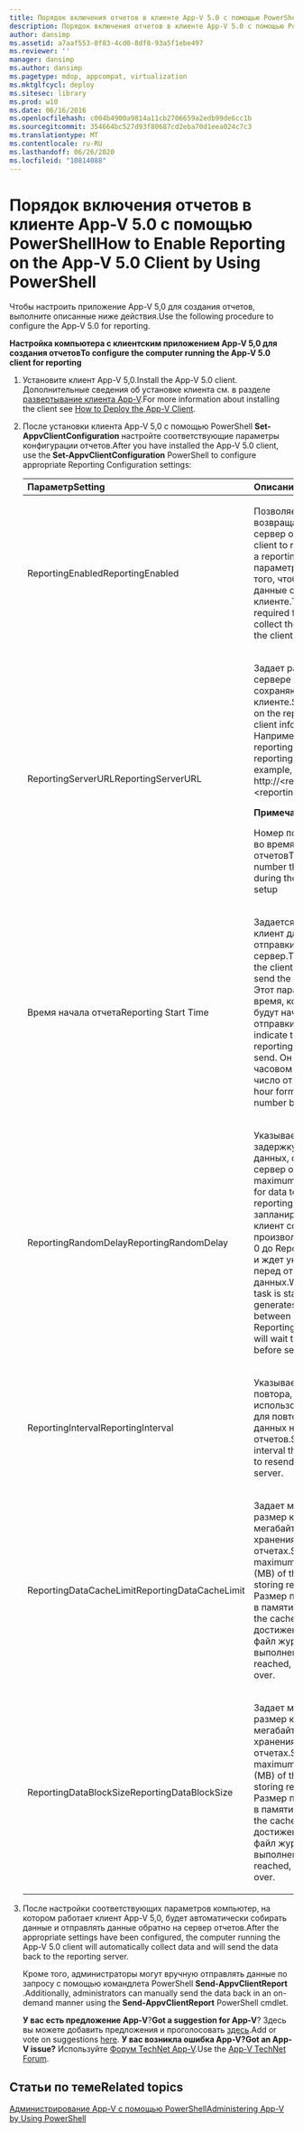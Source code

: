```yaml
---
title: Порядок включения отчетов в клиенте App-V 5.0 с помощью PowerShell
description: Порядок включения отчетов в клиенте App-V 5.0 с помощью PowerShell
author: dansimp
ms.assetid: a7aaf553-0f83-4cd0-8df8-93a5f1ebe497
ms.reviewer: ''
manager: dansimp
ms.author: dansimp
ms.pagetype: mdop, appcompat, virtualization
ms.mktglfcycl: deploy
ms.sitesec: library
ms.prod: w10
ms.date: 06/16/2016
ms.openlocfilehash: c004b4900a9814a11cb2706659a2edb99de6cc1b
ms.sourcegitcommit: 354664bc527d93f80687cd2eba70d1eea024c7c3
ms.translationtype: MT
ms.contentlocale: ru-RU
ms.lasthandoff: 06/26/2020
ms.locfileid: "10814088"
---
```

# <span data-ttu-id="15c26-103">Порядок включения отчетов в клиенте App-V 5.0 с помощью PowerShell</span><span class="sxs-lookup"><span data-stu-id="15c26-103">How to Enable Reporting on the App-V 5.0 Client by Using PowerShell</span></span>


<span data-ttu-id="15c26-104">Чтобы настроить приложение App-V 5,0 для создания отчетов, выполните описанные ниже действия.</span><span class="sxs-lookup"><span data-stu-id="15c26-104">Use the following procedure to configure the App-V 5.0 for reporting.</span></span>

**<span data-ttu-id="15c26-105">Настройка компьютера с клиентским приложением App-V 5,0 для создания отчетов</span><span class="sxs-lookup"><span data-stu-id="15c26-105">To configure the computer running the App-V 5.0 client for reporting</span></span>**

1. <span data-ttu-id="15c26-106">Установите клиент App-V 5,0.</span><span class="sxs-lookup"><span data-stu-id="15c26-106">Install the App-V 5.0 client.</span></span> <span data-ttu-id="15c26-107">Дополнительные сведения об установке клиента см. в разделе [развертывание клиента App-V](how-to-deploy-the-app-v-client-gb18030.md).</span><span class="sxs-lookup"><span data-stu-id="15c26-107">For more information about installing the client see [How to Deploy the App-V Client](how-to-deploy-the-app-v-client-gb18030.md).</span></span>

2. <span data-ttu-id="15c26-108">После установки клиента App-V 5,0 с помощью PowerShell **Set-AppvClientConfiguration** настройте соответствующие параметры конфигурации отчетов.</span><span class="sxs-lookup"><span data-stu-id="15c26-108">After you have installed the App-V 5.0 client, use the **Set-AppvClientConfiguration** PowerShell to configure appropriate Reporting Configuration settings:</span></span>

   <table>
   <colgroup>
   <col width="50%" />
   <col width="50%" />
   </colgroup>
   <thead>
   <tr class="header">
   <th align="left"><span data-ttu-id="15c26-109">Параметр</span><span class="sxs-lookup"><span data-stu-id="15c26-109">Setting</span></span></th>
   <th align="left"><span data-ttu-id="15c26-110">Описание</span><span class="sxs-lookup"><span data-stu-id="15c26-110">Description</span></span></th>
   </tr>
   </thead>
   <tbody>
   <tr class="odd">
   <td align="left"><p><span data-ttu-id="15c26-111">ReportingEnabled</span><span class="sxs-lookup"><span data-stu-id="15c26-111">ReportingEnabled</span></span></p></td>
   <td align="left"><p><span data-ttu-id="15c26-112">Позволяет клиенту возвращать данные на сервер отчетов.</span><span class="sxs-lookup"><span data-stu-id="15c26-112">Enables the client to return information to a reporting server.</span></span> <span data-ttu-id="15c26-113">Этот параметр необходим для того, чтобы клиент собирал данные отчета на клиенте.</span><span class="sxs-lookup"><span data-stu-id="15c26-113">This setting is required for the client to collect the reporting data on the client.</span></span></p></td>
   </tr>
   <tr class="even">
   <td align="left"><p><span data-ttu-id="15c26-114">ReportingServerURL</span><span class="sxs-lookup"><span data-stu-id="15c26-114">ReportingServerURL</span></span></p></td>
   <td align="left"><p><span data-ttu-id="15c26-115">Задает расположение на сервере отчетов, на котором сохраняются сведения о клиенте.</span><span class="sxs-lookup"><span data-stu-id="15c26-115">Specifies the location on the reporting server where client information is saved.</span></span> <span data-ttu-id="15c26-116">Например, http:// &lt; reportingservername &gt; : &lt; reportingportnumber &gt; .</span><span class="sxs-lookup"><span data-stu-id="15c26-116">For example, http://&lt;reportingservername&gt;:&lt;reportingportnumber&gt;.</span></span></p>
   <div class="alert">
   <strong><span data-ttu-id="15c26-117">Примечание.</span><span class="sxs-lookup"><span data-stu-id="15c26-117">Note</span></span></strong><br/><p><span data-ttu-id="15c26-118">Номер порта, назначенный во время настройки сервера отчетов</span><span class="sxs-lookup"><span data-stu-id="15c26-118">This is the port number that was assigned during the Reporting Server setup</span></span></p>
   </div>
   <div>

   </div></td>
   </tr>
   <tr class="odd">
   <td align="left"><p><span data-ttu-id="15c26-119">Время начала отчета</span><span class="sxs-lookup"><span data-stu-id="15c26-119">Reporting Start Time</span></span></p></td>
   <td align="left"><p><span data-ttu-id="15c26-120">Задается запланировать клиент для автоматической отправки данных на сервер.</span><span class="sxs-lookup"><span data-stu-id="15c26-120">This is set to schedule the client to automatically send the data to the server.</span></span> <span data-ttu-id="15c26-121">Этот параметр укажет время, когда данные отчета будут начинаться с начала отправки.</span><span class="sxs-lookup"><span data-stu-id="15c26-121">This setting will indicate the hour at which the reporting data will start to send.</span></span> <span data-ttu-id="15c26-122">Он представлен в 24-часовом формате и займет число от 0-23.</span><span class="sxs-lookup"><span data-stu-id="15c26-122">It is in the 24 hour format and will take a number between 0-23.</span></span></p></td>
   </tr>
   <tr class="even">
   <td align="left"><p><span data-ttu-id="15c26-123">ReportingRandomDelay</span><span class="sxs-lookup"><span data-stu-id="15c26-123">ReportingRandomDelay</span></span></p></td>
   <td align="left"><p><span data-ttu-id="15c26-124">Указывает максимальную задержку (в минутах) для данных, отправляемых на сервер отчетов.</span><span class="sxs-lookup"><span data-stu-id="15c26-124">Specifies the maximum delay (in minutes) for data to be sent to the reporting server.</span></span> <span data-ttu-id="15c26-125">При запуске запланированной задачи клиент создает произвольную задержку от 0 до ReportingRandomDelay и ждет указанное время перед отправкой данных.</span><span class="sxs-lookup"><span data-stu-id="15c26-125">When the scheduled task is started, the client generates a random delay between 0 and ReportingRandomDelay and will wait the specified duration before sending data.</span></span></p></td>
   </tr>
   <tr class="odd">
   <td align="left"><p><span data-ttu-id="15c26-126">ReportingInterval</span><span class="sxs-lookup"><span data-stu-id="15c26-126">ReportingInterval</span></span></p></td>
   <td align="left"><p><span data-ttu-id="15c26-127">Указывает интервал повтора, который будет использоваться клиентом для повторной отправки данных на сервер отчетов.</span><span class="sxs-lookup"><span data-stu-id="15c26-127">Specifies the retry interval that the client will use to resend data to the reporting server.</span></span></p></td>
   </tr>
   <tr class="even">
   <td align="left"><p><span data-ttu-id="15c26-128">ReportingDataCacheLimit</span><span class="sxs-lookup"><span data-stu-id="15c26-128">ReportingDataCacheLimit</span></span></p></td>
   <td align="left"><p><span data-ttu-id="15c26-129">Задает максимальный размер кэша XML в мегабайтах (МБ) для хранения сведений о отчетах.</span><span class="sxs-lookup"><span data-stu-id="15c26-129">Specifies the maximum size in megabytes (MB) of the XML cache for storing reporting information.</span></span> <span data-ttu-id="15c26-130">Размер применяется к кэшу в памяти.</span><span class="sxs-lookup"><span data-stu-id="15c26-130">The size applies to the cache in memory.</span></span> <span data-ttu-id="15c26-131">По достижении этого предела файл журнала будет выполнен.</span><span class="sxs-lookup"><span data-stu-id="15c26-131">When the limit is reached, the log file will roll over.</span></span></p></td>
   </tr>
   <tr class="odd">
   <td align="left"><p><span data-ttu-id="15c26-132">ReportingDataBlockSize</span><span class="sxs-lookup"><span data-stu-id="15c26-132">ReportingDataBlockSize</span></span></p></td>
   <td align="left"><p><span data-ttu-id="15c26-133">Задает максимальный размер кэша XML в мегабайтах (МБ) для хранения сведений о отчетах.</span><span class="sxs-lookup"><span data-stu-id="15c26-133">Specifies the maximum size in megabytes (MB) of the XML cache for storing reporting information.</span></span> <span data-ttu-id="15c26-134">Размер применяется к кэшу в памяти.</span><span class="sxs-lookup"><span data-stu-id="15c26-134">The size applies to the cache in memory.</span></span> <span data-ttu-id="15c26-135">По достижении этого предела файл журнала будет выполнен.</span><span class="sxs-lookup"><span data-stu-id="15c26-135">When the limit is reached, the log file will roll over.</span></span></p></td>
   </tr>
   </tbody>
   </table>



3. <span data-ttu-id="15c26-136">После настройки соответствующих параметров компьютер, на котором работает клиент App-V 5,0, будет автоматически собирать данные и отправлять данные обратно на сервер отчетов.</span><span class="sxs-lookup"><span data-stu-id="15c26-136">After the appropriate settings have been configured, the computer running the App-V 5.0 client will automatically collect data and will send the data back to the reporting server.</span></span>

   <span data-ttu-id="15c26-137">Кроме того, администраторы могут вручную отправлять данные по запросу с помощью командлета PowerShell **Send-AppvClientReport** .</span><span class="sxs-lookup"><span data-stu-id="15c26-137">Additionally, administrators can manually send the data back in an on-demand manner using the **Send-AppvClientReport** PowerShell cmdlet.</span></span>

   <span data-ttu-id="15c26-138">**У вас есть предложение App-V**?</span><span class="sxs-lookup"><span data-stu-id="15c26-138">**Got a suggestion for App-V**?</span></span> <span data-ttu-id="15c26-139">Здесь вы можете добавить предложения и проголосовать [здесь](http://appv.uservoice.com/forums/280448-microsoft-application-virtualization).</span><span class="sxs-lookup"><span data-stu-id="15c26-139">Add or vote on suggestions [here](http://appv.uservoice.com/forums/280448-microsoft-application-virtualization).</span></span> **<span data-ttu-id="15c26-140">У вас возникла ошибка App-V?</span><span class="sxs-lookup"><span data-stu-id="15c26-140">Got an App-V issue?</span></span>** <span data-ttu-id="15c26-141">Используйте [Форум TechNet App-V](https://social.technet.microsoft.com/Forums/home?forum=mdopappv).</span><span class="sxs-lookup"><span data-stu-id="15c26-141">Use the [App-V TechNet Forum](https://social.technet.microsoft.com/Forums/home?forum=mdopappv).</span></span>

## <span data-ttu-id="15c26-142">Статьи по теме</span><span class="sxs-lookup"><span data-stu-id="15c26-142">Related topics</span></span>


[<span data-ttu-id="15c26-143">Администрирование App-V с помощью PowerShell</span><span class="sxs-lookup"><span data-stu-id="15c26-143">Administering App-V by Using PowerShell</span></span>](administering-app-v-by-using-powershell.md)









